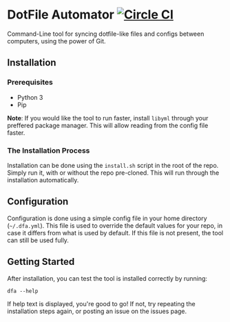# DotFile Automator [![Circle CI](https://circleci.com/gh/RealOrangeOne/dotfile-automator.svg?style=svg)](https://circleci.com/gh/RealOrangeOne/dotfile-automator)
Command-Line tool for syncing dotfile-like files and configs between computers, using the power of Git.

## Installation
### Prerequisites
* Python 3
* Pip

__Note__: If you would like the tool to run faster, install `libyml` through your preffered package manager. This will allow reading from the config file faster.
### The Installation Process
Installation can be done using the `install.sh` script in the root of the repo. Simply run it, with or without the repo pre-cloned. This will run through the installation automatically.

## Configuration
Configuration is done using a simple config file in your home directory (`~/.dfa.yml`). This file is used to override the default values for your repo, in case it differs from what is used by default. If this file is not present, the tool can still be used fully.

## Getting Started
After installation, you can test the tool is installed correctly by running:

    dfa --help

If help text is displayed, you're good to go! If not, try repeating the installation steps again, or posting an issue on the issues page.
